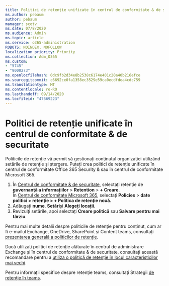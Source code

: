 ```yaml
---
title: Politici de retenție unificate în centrul de conformitate & de securitate
ms.author: pebaum
author: pebaum
manager: scotv
ms.date: 07/8/2020
ms.audience: Admin
ms.topic: article
ms.service: o365-administration
ROBOTS: NOINDEX, NOFOLLOW
localization_priority: Priority
ms.collection: Adm_O365
ms.custom:
- "5745"
- "9000273"
ms.openlocfilehash: 0dc9fb2d34e8b2538c6174e401c20a40b216efce
ms.sourcegitcommit: c6692ce0fa1358ec3529e59ca0ecdfdea4cdc759
ms.translationtype: MT
ms.contentlocale: ro-RO
ms.lasthandoff: 09/14/2020
ms.locfileid: "47669223"
---
```

# <a name="unified-retention-policies-in-the-security--compliance-center"></a>Politici de retenție unificate în centrul de conformitate & de securitate

Politicile de retenție vă permit să gestionați conținutul organizației utilizând setările de retenție și ștergere. Puteți crea politici de retenție unificate în centrul de conformitate Office 365 Security & sau în centrul de conformitate Microsoft 365. 

1. În [Centrul de conformitate & de securitate](https://go.microsoft.com/fwlink/p/?linkid=2077143), selectați retenție de **guvernanță a informațiilor**  >  **Retention**  >  **+ Creare**. <br/>
    În [Centrul de conformitate Microsoft 365](https://go.microsoft.com/fwlink/p/?linkid=2077149), selectați **Policies**  >  **date politici > retenție > + Politica de retenție nouă.**
2. Adăugați **nume**, **Setări**și **Alegeți locații**.
3. Revizuiți setările, apoi selectați **Creare politică** sau **Salvare pentru mai târziu**.  
      
Pentru mai multe detalii despre politicile de retenție pentru conținut, cum ar fi e-mailul Exchange, OneDrive, SharePoint și Content teams, consultați [prezentarea generală a politicilor de retenție](https://go.microsoft.com/fwlink/?linkid=2127785).  
    
Dacă utilizați politici de retenție alăturate în centrul de administrare Exchange și în centrul de conformitate & de securitate, consultați această recomandare pentru a [utiliza o politică de retenție în locul caracteristicilor mai vechi](https://docs.microsoft.com/microsoft-365/compliance/retention-policies?view=o365-worldwide#use-a-retention-policy-instead-of-older-features).  
    
Pentru informații specifice despre retenție teams, consultați Strategii [de retenție în teams](https://docs.microsoft.com/microsoftteams/retention-policies).